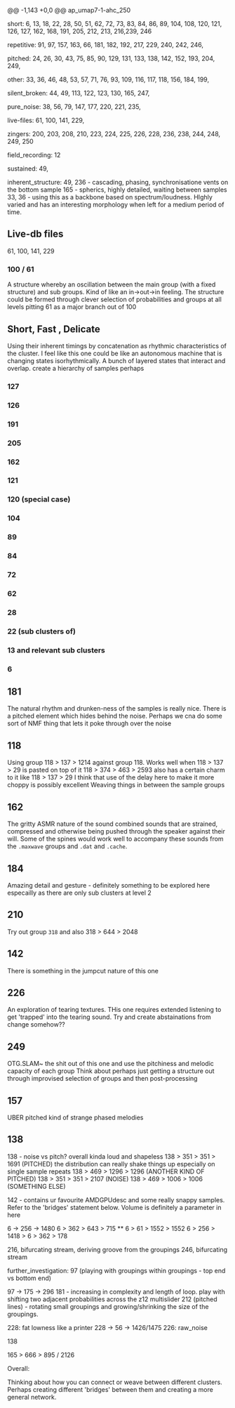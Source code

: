 @@ -1,143 +0,0 @@
ap_umap7-1-ahc_250

short:
6, 13, 18, 22, 28, 50, 51, 62, 72, 73, 83, 84, 86, 89, 104, 108, 120, 121, 126, 127, 162, 168, 191, 205, 212, 213, 216,239, 246

repetitive:
91, 97, 157, 163, 66, 181, 182, 192, 217, 229, 240, 242, 246, 

pitched:
24, 26, 30, 43, 75, 85, 90, 129, 131, 133, 138, 142, 152, 193, 204, 249, 

other:
33, 36, 46, 48, 53, 57, 71, 76, 93, 109, 116, 117, 118, 156, 184, 199, 

silent_broken:
44, 49, 113, 122, 123, 130, 165, 247, 

pure_noise:
38, 56, 79, 147, 177, 220, 221, 235,

live-files:
61, 100, 141, 229, 

zingers:
200, 203, 208, 210, 223, 224, 225, 226, 228, 236, 238, 244, 248, 249, 250

field_recording:
12

sustained:
49,

inherent_structure:
49, 
236 - cascading, phasing, synchronisatione vents on the bottom sample
165 - spherics, highly detailed, waiting between samples
33, 
36 - using this as a backbone based on spectrum/loudness. HIghly varied and has an interesting morphology when left for a medium period of time.

## Live-db files
61, 100, 141, 229

### 100 / 61
A structure whereby an oscillation between the main group (with a fixed structure) and sub groups. Kind of like an in->out->in feeling.
The structure could be formed through clever selection of probabilities and groups at all levels pitting 61 as a major branch out of 100


## Short, Fast , Delicate

Using their inherent timings by concatenation as rhythmic characteristics of the cluster.
I feel like this one could be like an autonomous machine that is changing states isorhythmically. A bunch of layered states that interact and overlap.
create a hierarchy of samples perhaps
### 127
### 126
### 191
### 205
### 162
### 121
### 120 (special case)
### 104
### 89
### 84
### 72
### 62
### 28
### 22 (sub clusters of)
### 13 and relevant sub clusters
### 6


## 181
The natural rhythm and drunken-ness of the samples is really nice. There is a pitched element which hides behind the noise. Perhaps we cna do some sort of NMF thing that lets it poke through over the noise

## 118
Using group 118 > 137 > 1214 against group 118. Works well when 118 > 137 > 29 is pasted on top of it
118 > 374 > 463 > 2593 also has a certain charm to it like 118 > 137 > 29
I think that use of the delay here to make it more choppy is possibly excellent Weaving things in between the sample groups

## 162
The gritty ASMR nature of the sound combined sounds that are strained, compressed and otherwise being pushed through the speaker against their will. Some of the spines would work well to accompany these sounds from the `.maxwave` groups and `.dat` and `.cache`.


## 184
Amazing detail and gesture - definitely something to be explored here especailly as there are only sub clusters at level 2

## 210
Try out group `318` and also 318 > 644 > 2048

## 142
There is something in the jumpcut nature of this one

## 226
An exploration of tearing textures. THis one requires extended listening to get 'trapped' into the tearing sound. Try and create abstainations from change somehow??

## 249
OTG.SLAM~ the shit out of this one and use the pitchiness and melodic capacity of each group
Think about perhaps just getting a structure out through improvised selection of groups and then post-processing

## 157
UBER pitched kind of strange phased melodies


## 138
138 - noise vs pitch? overall kinda loud and shapeless
138 > 351 > 351 > 1691 (PITCHED) the distribution can really shake things up especially on single sample repeats
138 > 469 > 1296 > 1296 (ANOTHER KIND OF PITCHED)
138 > 351 > 351 > 2107 (NOISE)
138 > 469 > 1006 > 1006 (SOMETHING ELSE)


142 - contains ur favourite AMDGPUdesc and some really snappy samples. Refer to the 'bridges' statement below. Volume is definitely a parameter in here

6 -> 256 -> 1480
6 > 362 > 643 > 715 **
6 > 61 > 1552 > 1552
6 > 256 > 1418 > 
6 > 362 > 178

216, bifurcating stream, deriving groove from the groupings
246, bifurcating stream

further_investigation:
97 (playing with groupings within groupings - top end vs bottom end)

97 -> 175 -> 296
181 - increasing in complexity and length of loop. play with shifting two adjacent probabilities across the z12 multislider
212 (pitched lines) - rotating small groupings and growing/shrinking the size of the groupings.

228: fat lowness like a printer
228 -> 56 -> 1426/1475
226: raw_noise

138

165 > 666 > 895 / 2126

Overall:

Thinking about how you can connect or weave between different clusters. Perhaps creating different 'bridges' between them and creating a more general network.

